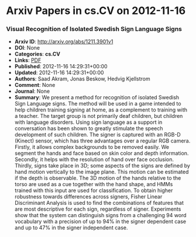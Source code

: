 # Arxiv Papers in cs.CV on 2012-11-16
### Visual Recognition of Isolated Swedish Sign Language Signs
- **Arxiv ID**: http://arxiv.org/abs/1211.3901v1
- **DOI**: None
- **Categories**: **cs.CV**
- **Links**: [PDF](http://arxiv.org/pdf/1211.3901v1)
- **Published**: 2012-11-16 14:29:31+00:00
- **Updated**: 2012-11-16 14:29:31+00:00
- **Authors**: Saad Akram, Jonas Beskow, Hedvig Kjellstrom
- **Comment**: None
- **Journal**: None
- **Summary**: We present a method for recognition of isolated Swedish Sign Language signs. The method will be used in a game intended to help children training signing at home, as a complement to training with a teacher. The target group is not primarily deaf children, but children with language disorders. Using sign language as a support in conversation has been shown to greatly stimulate the speech development of such children. The signer is captured with an RGB-D (Kinect) sensor, which has three advantages over a regular RGB camera. Firstly, it allows complex backgrounds to be removed easily. We segment the hands and face based on skin color and depth information. Secondly, it helps with the resolution of hand over face occlusion. Thirdly, signs take place in 3D; some aspects of the signs are defined by hand motion vertically to the image plane. This motion can be estimated if the depth is observable. The 3D motion of the hands relative to the torso are used as a cue together with the hand shape, and HMMs trained with this input are used for classification. To obtain higher robustness towards differences across signers, Fisher Linear Discriminant Analysis is used to find the combinations of features that are most descriptive for each sign, regardless of signer. Experiments show that the system can distinguish signs from a challenging 94 word vocabulary with a precision of up to 94% in the signer dependent case and up to 47% in the signer independent case.



